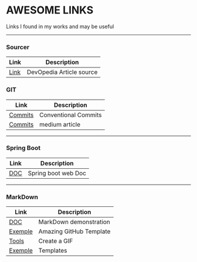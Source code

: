 # AWESOME LINKS
Links I found in my works and may be useful

___
### Sourcer
| Link | Description |
| ------ | ----------- |
| [Link](https://devopedia.org/)   | DevOpedia Article source |,
### GIT
| Link | Description |
| ------ | ----------- |
| [Commits](https://www.conventionalcommits.org/en/v1.0.0//)   | Conventional Commits |,
| [Commits](https://medium.com/linkapi-solutions/conventional-commits-pattern-3778d1a1e657)   | medium article |

___
### Spring Boot
| Link | Description |
| ------ | ----------- |
| [DOC](https://docs.spring.io/spring-boot/docs/current/reference/htmlsingle/#web)   | Spring boot web Doc |


___
### MarkDown
| Link | Description |
| ------ | ----------- |
| [DOC](https://markdown-it.github.io/)   | MarkDown demonstration |
| [Exemple](https://github.com/dec0dOS/amazing-github-template#readme)   | Amazing GitHub Template  |
| [Tools](https://github.com/sindresorhus/Gifski#readme)   | Create a GIF  |
| [Exemple](https://www.readme-templates.com/)   | Templates  |
